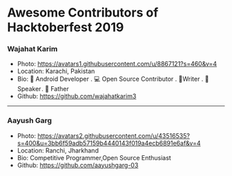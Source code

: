 # Awesome Contributors of Hacktoberfest 2019

### Wajahat Karim
- Photo: https://avatars1.githubusercontent.com/u/8867121?s=460&v=4
- Location: Karachi, Pakistan
- Bio: 📱 Android Developer . 💻 Open Source Contributor . 📝Writer . 🎤 Speaker . 👶 Father 
- Github: https://github.com/wajahatkarim3

-----------

### Aayush Garg
- Photo: https://avatars2.githubusercontent.com/u/43516535?s=400&u=3bb6f59adb57159b4440143f019a4ecb6891e6af&v=4
- Location: Ranchi, Jharkhand
- Bio: Competitive Programmer,Open Source Enthusiast
- Github: https://github.com/aayushgarg-03
